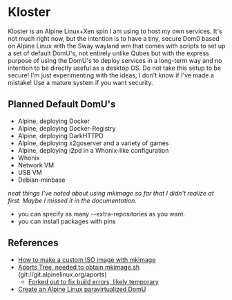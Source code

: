 Kloster
=======

Kloster is an Alpine Linux+Xen spin I am using to host my own services. It's not
much right now, but the intention is to have a tiny, secure Dom0 based on Alpine
Linux with the Sway wayland wm that comes with scripts to set up a set of
default DomU's, not entirely unlike Qubes but with the express purpose of using
the DomU's to deploy services in a long-term way and no intention to be directly
useful as a desktop OS. Do not take this setup to be secure! I'm just
experimenting with the ideas, I don't know if I've made a mistake! Use a mature
system if you want security.

Planned Default DomU's
----------------------

  * Alpine, deploying Docker
  * Alpine, deploying Docker-Registry
  * Alpine, deploying DarkHTTPD
  * Alpine, deploying x2goserver and a variety of games
  * Alpine, deploying i2pd in a Whonix-like configuration
  * Whonix
  * Network VM
  * USB VM
  * Debian-minbase

*neat things I've noted about using mkimage so far that I didn't realize at*
*first. Maybe I missed it in the documentation.*

  * you can specify as many --extra-repositories as you want.
  * you can install packages with pins

References
----------

  * [How to make a custom ISO image with mkimage](https://wiki.alpinelinux.org/wiki/How_to_make_a_custom_ISO_image_with_mkimage)
  * [Aports Tree, needed to obtain mkimage.sh](http://git.alpinelinux.org/cgit/aports/) (git://git.alpinelinux.org/aports)
    * [Forked out to fix build errors, likely temporary](https://github.com/eyedeekay/aports)
  * [Create an Alpine Linux paravirtualized DomU](https://wiki.alpinelinux.org/wiki/Create_Alpine_Linux_PV_DomU)
